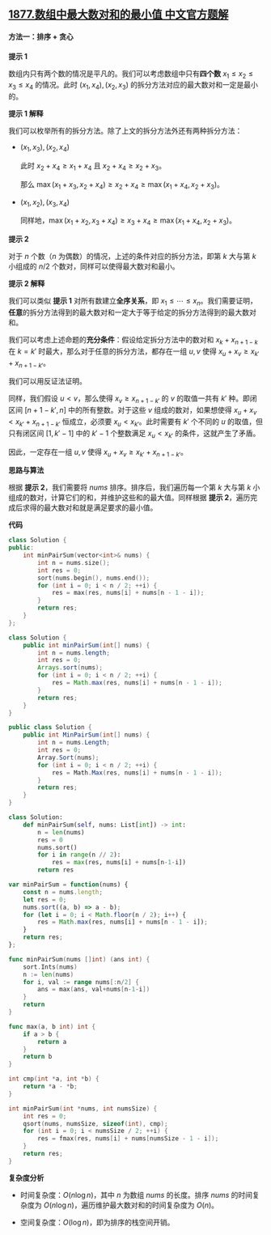 ## [1877.数组中最大数对和的最小值 中文官方题解](https://leetcode.cn/problems/minimize-maximum-pair-sum-in-array/solutions/100000/shu-zu-zhong-zui-da-shu-dui-he-de-zui-xi-cvll)

#### 方法一：排序 + 贪心

**提示 $1$**

数组内只有两个数的情况是平凡的。我们可以考虑数组中只有**四个数** $x_1 \le x_2 \le x_3 \le x_4$ 的情况。此时 $(x_1, x_4), (x_2, x_3)$ 的拆分方法对应的最大数对和一定是最小的。

**提示 $1$ 解释**

我们可以枚举所有的拆分方法。除了上文的拆分方法外还有两种拆分方法：

- $(x_1, x_3), (x_2, x_4)$ 

    此时 $x_2 + x_4 \ge x_1 + x_4$ 且 $x_2 + x_4 \ge x_2 + x_3$。
    
    那么 $\max(x_1+x_3,x_2+x_4) \ge x_2 + x_4 \ge \max(x_1+x_4,x_2+x_3)$。

- $(x_1, x_2), (x_3, x_4)$ 

    同样地，$\max(x_1+x_2,x_3+x_4) \ge x_3 + x_4 \ge \max(x_1+x_4,x_2+x_3)$。


**提示 $2$**

对于 $n$ 个数（$n$ 为偶数）的情况，上述的条件对应的拆分方法，即第 $k$ 大与第 $k$ 小组成的 $n / 2$ 个数对，同样可以使得最大数对和最小。

**提示 $2$ 解释**

我们可以类似 **提示 $1$** 对所有数建立**全序关系**，即 $x_1 \le \cdots \le x_n$。我们需要证明，**任意**的拆分方法得到的最大数对和一定大于等于给定的拆分方法得到的最大数对和。

我们可以考虑上述命题的**充分条件**：假设给定拆分方法中的数对和 $x_k + x_{n+1-k}$ 在 $k = k'$ 时最大，那么对于任意的拆分方法，都存在一组 $u, v$ 使得 $x_u + x_v \ge x_{k'} + x_{n+1-k'}$。

我们可以用反证法证明。

同样，我们假设 $u < v$，那么使得 $x_v \ge x_{n+1-k'}$ 的 $v$ 的取值一共有 $k'$ 种。即闭区间 $[n+1-k',n]$ 中的所有整数。对于这些 $v$ 组成的数对，如果想使得 $x_u + x_v < x_{k'} + x_{n+1-k'}$ 恒成立，必须要 $x_u < x_{k'}$。此时需要有 $k'$ 个不同的 $u$ 的取值，但只有闭区间 $[1,k'-1]$ 中的 $k'-1$ 个整数满足 $x_u < x_{k'}$ 的条件，这就产生了矛盾。

因此，一定存在一组 $u, v$ 使得 $x_u + x_v \ge x_{k'} + x_{n+1-k'}$。

**思路与算法**

根据 **提示 $2$**，我们需要将 $\textit{nums}$ 排序。排序后，我们遍历每一个第 $k$ 大与第 $k$ 小组成的数对，计算它们的和，并维护这些和的最大值。同样根据 **提示 $2$**，遍历完成后求得的最大数对和就是满足要求的最小值。

**代码**

```C++ [sol1-C++]
class Solution {
public:
    int minPairSum(vector<int>& nums) {
        int n = nums.size();
        int res = 0;
        sort(nums.begin(), nums.end());
        for (int i = 0; i < n / 2; ++i) {
            res = max(res, nums[i] + nums[n - 1 - i]);
        }
        return res;
    }
};
```

```Java [sol1-Java]
class Solution {
    public int minPairSum(int[] nums) {
        int n = nums.length;
        int res = 0;
        Arrays.sort(nums);
        for (int i = 0; i < n / 2; ++i) {
            res = Math.max(res, nums[i] + nums[n - 1 - i]);
        }
        return res;
    }
}
```

```C# [sol1-C#]
public class Solution {
    public int MinPairSum(int[] nums) {
        int n = nums.Length;
        int res = 0;
        Array.Sort(nums);
        for (int i = 0; i < n / 2; ++i) {
            res = Math.Max(res, nums[i] + nums[n - 1 - i]);
        }
        return res;
    }
}
```

```Python [sol1-Python3]
class Solution:
    def minPairSum(self, nums: List[int]) -> int:
        n = len(nums)
        res = 0
        nums.sort()
        for i in range(n // 2):
            res = max(res, nums[i] + nums[n-1-i])
        return res
```

```JavaScript [sol1-JavaScript]
var minPairSum = function(nums) {
    const n = nums.length;
    let res = 0;
    nums.sort((a, b) => a - b);
    for (let i = 0; i < Math.floor(n / 2); i++) {
        res = Math.max(res, nums[i] + nums[n - 1 - i]);
    }
    return res;
};
```

```go [sol1-Golang]
func minPairSum(nums []int) (ans int) {
    sort.Ints(nums)
    n := len(nums)
    for i, val := range nums[:n/2] {
        ans = max(ans, val+nums[n-1-i])
    }
    return
}

func max(a, b int) int {
    if a > b {
        return a
    }
    return b
}
```

```C [sol1-C]
int cmp(int *a, int *b) {
    return *a - *b;
}

int minPairSum(int *nums, int numsSize) {
    int res = 0;
    qsort(nums, numsSize, sizeof(int), cmp);
    for (int i = 0; i < numsSize / 2; ++i) {
        res = fmax(res, nums[i] + nums[numsSize - 1 - i]);
    }
    return res;
}
```

**复杂度分析**

- 时间复杂度：$O(n\log n)$，其中 $n$ 为数组 $\textit{nums}$ 的长度。排序 $\textit{nums}$ 的时间复杂度为 $O(n\log n)$，遍历维护最大数对和的时间复杂度为 $O(n)$。

- 空间复杂度：$O(\log n)$，即为排序的栈空间开销。